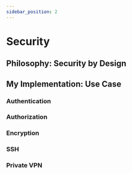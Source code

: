 ```yaml
---
sidebar_position: 2
---
```


# Security

## Philosophy: Security by Design

## My Implementation: Use Case

### Authentication

### Authorization

### Encryption

### SSH

### Private VPN